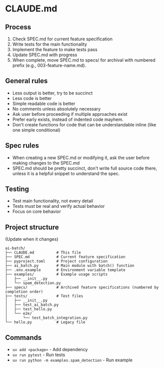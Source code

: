 # CLAUDE.md

## Process
1. Check SPEC.md for current feature specification
2. Write tests for the main functionality
3. Implement the feature to make tests pass
4. Update SPEC.md with progress
5. When complete, move SPEC.md to specs/ for archival with numbered prefix (e.g., 003-feature-name.md).

## General rules
- Less output is better, try to be succinct
- Less code is better
- Simple readable code is better
- No comments unless absolutely necessary
- Ask user before proceeding if multiple approaches exist
- Prefer early exists, instead of indented code mayhem.
- Don't create functions for code that can be understandable inline (like one simple conditional)

## Spec rules
- When creating a new SPEC.md or modifying it, ask the user before making changes to the SPEC.md
- SPEC.md should be pretty succinct, don't write full source code there, unless it is a helpful snippet to understand the spec.

## Testing
- Test main functionality, not every detail
- Tests must be real and verify actual behavior
- Focus on core behavior

## Project structure
(Update when it changes)
```
ai-batch/
├── CLAUDE.md          # This file
├── SPEC.md            # Current feature specification
├── pyproject.toml     # Project configuration
├── ai_batch.py        # Main module with batch() function
├── .env.example       # Environment variable template
├── examples/          # Example usage scripts
│   ├── __init__.py
│   └── spam_detection.py
├── specs/             # Archived feature specifications (numbered by completion order)
├── tests/             # Test files
│   ├── __init__.py
│   ├── test_ai_batch.py
│   ├── test_hello.py
│   └── e2e/
│       └── test_batch_integration.py
└── hello.py           # Legacy file
```

## Commands
- `uv add <package>` - Add dependency
- `uv run pytest` - Run tests
- `uv run python -m examples.spam_detection` - Run example

